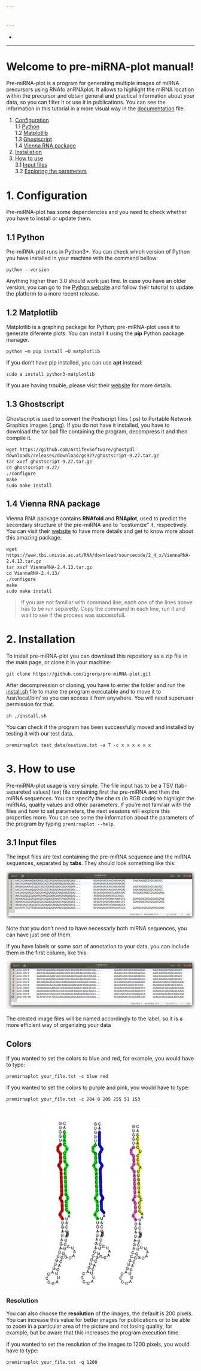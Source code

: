 ```yaml
---


---
```


<ul>
<li></li>
</ul>
<hr>
<h1 id="welcome-to-pre-mirna-plot-manual">Welcome to pre-miRNA-plot manual!</h1>
Pre-miRNA-plot is a program for generating multiple images of miRNA precursors using RNAfo anRNAplot. It allows to highlight the miRNA location within the precursor and obtain general and practical information about your data, so you can filter it or use it in publications. You can see the information in this tutorial in a more visual way in the <a href="https://github.com/igrorp/pre-miRNA-plot/blob/mastee.pdf">documentation</a> file.
<ol>
<li><a href="Configuration">Configuration</a><br>
1.1 <a href="#11-python">Python</a><br>
1.2 <a href="Matplotlib">Matplotlib</a><br>
1.3 <a href="Ghostscript">Ghostscript</a><br>
1.4 <a href="#14-vienna-rna-package">Vienna RNA package</a></li>
<li><a href="Installation">Installation</a></li>
<li><a href="#3-how-to-use">How to use</a><br>
3.1 <a href="input-files">Input files</a><br>
3.2 <a href="exploring-the-parameters">Exploring the parameters</a></li>
</ol>
<h1 id="configuration">1. Configuration</h1>
Pre-miRNA-plot has some dependencies and you need to check whether you have to install or update them.
<h2 id="python">1.1 Python</h2>
<p>Pre-miRNA-plot runs in Python3+. You can check which version of Python you have installed in your machine with the command bellow:</p>
<pre><code>python --version</code></pre>
<p>Anything higher than 3.0 should work just fine. In  case you have an older version, you can go to the <a href="https://www.python.org/downloads/"> Python website</a> and follow their tutorial to update the platform to a more recent release.</p>
<h2 id="matplotlib">1.2 Matplotlib</h2>
<p>Matplotlib is a graphing package for Python; pre-miRNA-plot uses it to generate diferente plots. You can install it using the <strong>pip</strong> Python package manager.</p>
<pre><code>python –m pip install –U matplotlib</code></pre>
<p>If you don’t have pip installed, you can use <strong>apt</strong> instead:</p>
<pre><code>sudo a install python3-matplotlib</code></pre>
<p>If you are having trouble, please visit their <a href="https://matplotlib.org/3.1.1/users/installing.html">website</a> for more details.</p>
<h2 id="ghostscript">1.3 Ghostscript</h2>
<p>Ghostscript is used to convert the Postscript files (.ps) to Portable Network Graphics images (.png). If you do not have it installed, you have to download the tar ball file containing the program, decompress it and then compile it.</p>
<pre><code>wget https://github.com/ArtifexSoftware/ghostpdl-downloads/releases/download/gs927/ghostscript-9.27.tar.gz
tar xvzf ghostscript-9.27.tar.gz
cd ghostscript-9.27/
./configure
make
sudo make install
</code></pre>
<h2 id="vienna-rna-package">1.4 Vienna RNA package</h2>
<p>Vienna RNA package contains <strong>RNAfold</strong> and <strong>RNAplot</strong>, used to predict the secondary structure of the pre-miRNA and to “costumize” it, respectively. You can visit their <a href="https://www.tbi.univie.ac.at/RNA/documentation.html">website</a> to have more details and get to know more about this amazing package.</p>
<pre><code>wget https://www.tbi.univie.ac.at/RNA/download/sourcecode/2_4_x/ViennaRNA-2.4.13.tar.gz
tar xvzf ViennaRNA-2.4.13.tar.gz
cd ViennaRNA-2.4.13/
./configure
make
sudo make install
</code></pre>
<blockquote>
<p>If you are not familiar with command line, each one of the lines above has to be run separetly. Copy the command in each line, run it and wait to see if the process was successfull.</p>
</blockquote>
<h1 id="installation">2. Installation</h1>
<p>To install pre-miRNA-plot you can download this repository as a zip file in the main page, or clone it in your machine:</p>
<pre><code>git clone https://github.com/igrorp/pre-miRNA-plot.git
</code></pre>
<p>After decompression or cloning, you have to enter the folder and run the <a href="install.sh">install.sh</a> file to make the program executable and to move it to /usr/local/bin/ so you can access it from anywhere. You will need superuser permission for that.</p>
<pre><code>sh ./install.sh
</code></pre>
<p>You can check if the program has been successfully moved and installed by testing it with our test data.</p>
<pre><code>premirnaplot test_data/osativa.txt -a T -c x x x x x x
</code></pre>
<h1 id="how-to-use">3. How to use</h1>
<p>Pre-miRNA-plot usage is very simple. The file input has to be a TSV (tab-separeted values) text file containing first the pre-miRNA and then the miRNA sequences. You can specify the che rs (in RGB code) to highlight the miRNAs, quality values and other parameters. If you’re not familiar with the files and how to set parameters, the next sessions will explore this properties more. You can see some the information about the parameters of the program by typing <code>premirnaplot --help</code>.</p>
<h2 id="input-files">3.1 Input files</h2>
<p>The input files are text containing the pre-miRNA sequence and the miRNA sequences, separated by <strong>tabs</strong>. They should look something like this:</p>
<p><img src="https://github.com/igrorp/pre-miRNA-plot/blob/master/ex1.png" alt="Example 1"></p>
<blockquote>
</blockquote><p>Note that you don’t need to have necessarly both miRNA sequences, you can have just one of them.</p>

<p>If you have labels or some sort of annotation to your data, you can include them in the first column, like this:</p>
<p><img src="https://github.com/igrorp/pre-miRNA-plot/blob/master/ex2.png" alt="Example 2"></p>
<blockquote>
</blockquote><p>The created image files will be named accordingly to the label, so it is a more efficient way of organizing your data</p>
<h2 id="exploring
<h3 id="colors">Colors</h3>
<p>If you wanted to set the colors to blue and red, for example, you would have to type:</p>
<pre><code>premirnaplot your_file.txt -c blue red
</code></pre>
<p>If you wanted to set the colors to purple and pink, you would have to type:</p>
<pre><code>premirnaplot your_file.txt -c 204 0 205 255 51 153
</code></pre>
<p align="center">
<img src="https://github.com/igrorp/pre-miRNA-plot/blob/master/colors.png" width="314" height="480">
</p>
<h3 id="resolution">Resolution</h3>
<p>You can also choose the <strong>resolution</strong> of the images, the default is 200 pixels. You can increase this value for better images for publications or to be able to zoom in a particular area of the picture and not losing quality, for example, but be aware that this increases the program execution time.</p>
<p>If you wanted to set the resolution of the images to 1200 pixels, you would have to type:</p>
<pre><code>premirnaplot your_file.txt -q 1200
</code></pre>

<!--stackedit_data:
eyJoaXN0b3J5IjpbMTU1MDY5Nzk1OCwyMDg5OTc4MDgwLC0xMD
E5NzQzMzUzXX0=
-->